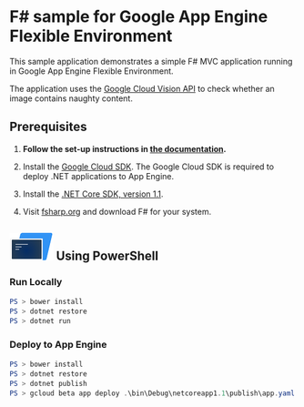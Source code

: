 # F# sample for Google App Engine Flexible Environment

This sample application demonstrates a simple F# MVC application
running in Google App Engine Flexible Environment.

The application uses the [Google Cloud Vision API](https://cloud.google.com/vision/)
to check whether an image contains naughty content.

## Prerequisites

1.  **Follow the set-up instructions in [the documentation](https://cloud.google.com/dotnet/docs/setup).**
  
2.  Install the [Google Cloud SDK](https://cloud.google.com/sdk/).  The Google Cloud SDK
    is required to deploy .NET applications to App Engine.

3.  Install the [.NET Core SDK, version 1.1](https://github.com/dotnet/core/blob/master/release-notes/download-archives/1.1.4-download.md).

4.  Visit [fsharp.org](http://fsharp.org/) and download F# for your system.


## ![PowerShell](../.resources/powershell.png) Using PowerShell

### Run Locally


```psm1
PS > bower install
PS > dotnet restore
PS > dotnet run
```

### Deploy to App Engine

```psm1
PS > bower install
PS > dotnet restore
PS > dotnet publish
PS > gcloud beta app deploy .\bin\Debug\netcoreapp1.1\publish\app.yaml
```
